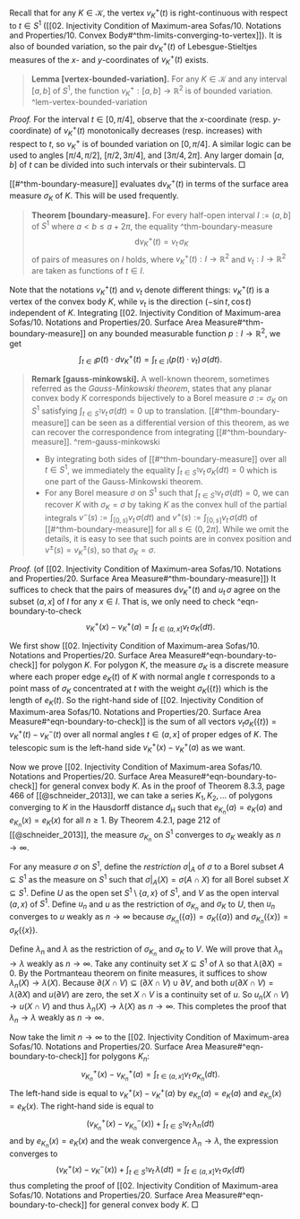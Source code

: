 Recall that for any $K \in \mathcal{K}$, the vertex $v_K^+(t)$ is right-continuous with respect to $t \in S^1$ ([[02. Injectivity Condition of Maximum-area Sofas/10. Notations and Properties/10. Convex Body#^thm-limits-converging-to-vertex]]). It is also of bounded variation, so the pair $\mathrm{d} v_K^+(t)$ of Lebesgue-Stieltjes measures of the $x$- and $y$-coordinates of $v_K^+(t)$ exists.

> __Lemma [vertex-bounded-variation].__ For any $K \in \mathcal{K}$ and any interval $[a, b]$ of $S^1$, the function $v_K^+ : [a, b] \to \mathbb{R}^2$ is of bounded variation. ^lem-vertex-bounded-variation

_Proof._ For the interval $t \in [0, \pi/4]$, observe that the $x$-coordinate (resp. $y$-coordinate) of $v_K^+(t)$ monotonically decreases (resp. increases) with respect to $t$, so $v_K^+$ is of bounded variation on $[0, \pi/4]$. A similar logic can be used to angles $[\pi/4, \pi/2]$, $[\pi/2, 3\pi/4]$, and $[3\pi/4, 2\pi]$. Any larger domain $[a, b]$ of $t$ can be divided into such intervals or their subintervals. □

[[#^thm-boundary-measure]] evaluates $\mathrm{d} v_K^+(t)$ in terms of the surface area measure $\sigma_K$ of $K$. This will be used frequently.

> __Theorem [boundary-measure].__ For every half-open interval $I := (a, b]$ of $S^1$ where $a < b \leq a + 2\pi$, the equality ^thm-boundary-measure
$$
\mathrm{d} v_K^{+}(t) = v_t \, \sigma_K
$$
> of pairs of measures on $I$ holds, where $v_K^+(t) : I \to \mathbb{R}^2$ and $v_t : I \to \mathbb{R}^2$ are taken as functions of $t \in I$.

Note that the notations $v_K^+(t)$ and $v_t$ denote different things: $v_K^+(t)$ is a vertex of the convex body $K$, while $v_t$ is the direction $(- \sin t, \cos t)$ independent of $K$. Integrating [[02. Injectivity Condition of Maximum-area Sofas/10. Notations and Properties/20. Surface Area Measure#^thm-boundary-measure]] on any bounded measurable function $p : I \to \mathbb{R}^2$, we get
$$
\int_{t \in I} p(t) \cdot d v_K^+(t) = \int_{t \in I} (p(t) \cdot v_t) \,\sigma(dt).
$$

> __Remark [gauss-minkowski].__ A well-known theorem, sometimes referred as the _Gauss-Minkowski theorem_, states that any planar convex body $K$ corresponds bijectively to a Borel measure $\sigma := \sigma_K$ on $S^1$ satisfying $\int_{t \in S^1} v_t\,\sigma(dt) = 0$ up to translation. [[#^thm-boundary-measure]] can be seen as a differential version of this theorem, as we can recover the correspondence from integrating [[#^thm-boundary-measure]]. ^rem-gauss-minkowski
> 
> - By integrating both sides of [[#^thm-boundary-measure]] over all $t \in S^1$, we immediately the equality $\int_{t \in S^1} v_t\,\sigma_K(dt) = 0$ which is one part of the Gauss-Minkowski theorem.
> - For any Borel measure $\sigma$ on $S^1$ such that $\int_{t \in S^1} v_t\,\sigma(dt) = 0$, we can recover $K$ with $\sigma_K = \sigma$ by taking $K$ as the convex hull of the partial integrals $v^-(s) := \int_{[0, s)} v_{t} \, \sigma(dt)$ and $v^+(s) := \int_{[0, s]} v_t\,\sigma(dt)$ of [[#^thm-boundary-measure]] for all $s \in (0, 2\pi]$. While we omit the details, it is easy to see that such points are in convex position and $v^{\pm}(s) = v_K^{\pm}(s)$, so that $\sigma_K = \sigma$.

_Proof._ (of [[02. Injectivity Condition of Maximum-area Sofas/10. Notations and Properties/20. Surface Area Measure#^thm-boundary-measure]]) It suffices to check that the pairs of measures $\mathrm{d} v_K^{+}(t)$ and $u_t \, \sigma$ agree on the subset $(a, x]$ of $I$ for any $x \in I$. That is, we only need to check ^eqn-boundary-to-check
$$
v_K^+(x) - v_K^+(a) = \int_{t \in (a, x]} v_t\,\sigma_K(dt).
$$

We first show [[02. Injectivity Condition of Maximum-area Sofas/10. Notations and Properties/20. Surface Area Measure#^eqn-boundary-to-check]] for polygon $K$. For polygon $K$, the measure $\sigma_K$ is a discrete measure where each proper edge $e_K(t)$ of $K$ with normal angle $t$ corresponds to a point mass of $\sigma_K$ concentrated at $t$ with the weight $\sigma_K\left( \left\{ t \right\} \right)$ which is the length of $e_K(t)$. So the right-hand side of [[02. Injectivity Condition of Maximum-area Sofas/10. Notations and Properties/20. Surface Area Measure#^eqn-boundary-to-check]] is the sum of all vectors $v_t \sigma_K\left( \left\{ t \right\} \right) = v_K^+(t) - v_K^-(t)$ over all normal angles $t \in (a, x]$ of proper edges of $K$. The telescopic sum is the left-hand side $v_K^+(x) - v_K^+(a)$ as we want.

Now we prove [[02. Injectivity Condition of Maximum-area Sofas/10. Notations and Properties/20. Surface Area Measure#^eqn-boundary-to-check]] for general convex body $K$. As in the proof of Theorem 8.3.3, page 466 of [[@schneider_2013]], we can take a series $K_1, K_2, \dots$ of polygons converging to $K$ in the Hausdorff distance $d_\mathrm{H}$ such that $e_{K_n}(a) = e_{K}(a)$ and $e_{K_n}(x) = e_{K}(x)$ for all $n \geq 1$. By Theorem 4.2.1, page 212 of [[@schneider_2013]], the measure $\sigma_{K_n}$ on $S^1$ converges to $\sigma_K$ weakly as $n \to \infty$.

For any measure $\sigma$ on $S^1$, define the _restriction_ $\sigma|_A$ of $\sigma$ to a Borel subset $A \subseteq S^1$ as the measure on $S^1$ such that $\sigma|_A(X) = \sigma(A \cap X)$ for all Borel subset $X \subseteq S^1$. Define $U$ as the open set $S^1 \setminus \left\{ a, x \right\}$ of $S^1$, and $V$ as the open interval $(a, x)$ of $S^1$. Define $u_n$ and $u$ as the restriction of $\sigma_{K_n}$ and $\sigma_K$ to $U$, then $u_n$ converges to $u$ weakly as $n \to \infty$ because $\sigma_{K_n}(\{a\}) = \sigma_{K}(\{a\})$ and $\sigma_{K_n}(\{x\}) = \sigma_{K}(\{x\})$.

Define $\lambda_n$ and $\lambda$ as the restriction of $\sigma_{K_n}$ and $\sigma_K$ to $V$. We will prove that $\lambda_n \to \lambda$ weakly as $n \to \infty$. Take any continuity set $X \subseteq S^1$ of $\lambda$ so that $\lambda(\partial X) = 0$. By the Portmanteau theorem on finite measures, it suffices to show $\lambda_n(X) \to \lambda(X)$. Because $\partial(X \cap V) \subseteq (\partial X \cap V) \cup \partial V$, and both $u(\partial X \cap V) = \lambda(\partial X)$ and $u(\partial V)$ are zero, the set $X \cap V$ is a continuity set of $u$. So $u_n(X \cap V) \to u(X \cap V)$ and thus $\lambda_n(X) \to \lambda(X)$ as $n \to \infty$. This completes the proof that $\lambda_n \to \lambda$ weakly as $n \to \infty$.

Now take the limit $n \to \infty$ to the [[02. Injectivity Condition of Maximum-area Sofas/10. Notations and Properties/20. Surface Area Measure#^eqn-boundary-to-check]] for polygons $K_n$:
$$
v_{K_n}^+(x) - v_{K_n}^+(a) = \int_{t \in (a, x]} v_t \, \sigma_{K_n}(dt).
$$
The left-hand side is equal to $v_K^+(x) - v_K^+(a)$ by $e_{K_n}(a) = e_{K}(a)$ and $e_{K_n}(x) = e_{K}(x)$. The right-hand side is equal to
$$
(v_{K_n}^+(x) - v_{K_n}^-(x)) + \int_{t \in S^1} v_t \, \lambda_n(dt)
$$
and by $e_{K_n}(x) = e_{K}(x)$ and the weak convergence $\lambda_n \to \lambda$, the expression converges to
$$
(v_{K}^+(x) - v_{K}^-(x)) + \int_{t \in S^1} v_t \, \lambda(dt) = \int_{t \in (a, x]} v_t\, \sigma_{K}(dt)
$$
thus completing the proof of [[02. Injectivity Condition of Maximum-area Sofas/10. Notations and Properties/20. Surface Area Measure#^eqn-boundary-to-check]] for general convex body $K$. □